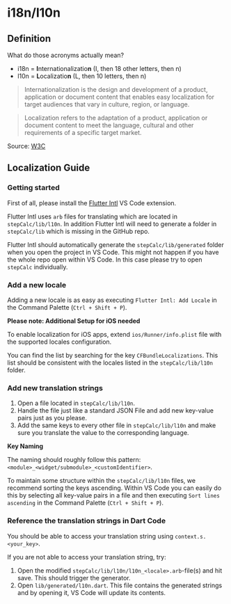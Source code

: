 # i18n/l10n

## Definition

What do those acronyms actually mean?

* i18n = **I**nternationalizatio**n** (I, then 18 other letters, then n)
* l10n = **L**ocalizatio**n** (L, then 10 letters, then n)

> Internationalization is the design and development of a product, application or document content that enables easy localization for target audiences that vary in culture, region, or language.

> Localization refers to the adaptation of a product, application or document content to meet the language, cultural and other requirements of a specific target market.

Source: [W3C](https://www.w3.org/International/questions/qa-i18n)

## Localization Guide

### Getting started

First of all, please install the [Flutter Intl](https://marketplace.visualstudio.com/items?itemName=localizely.flutter-intl) VS Code extension.

Flutter Intl uses `arb` files for translating which are located in `stepCalc/lib/l10n`. In addition Flutter Intl will need to generate a folder in `stepCalc/lib` which is missing in the GitHub repo.

Flutter Intl should automatically generate the `stepCalc/lib/generated` folder when you open the project in VS Code. This might not happen if you have the whole repo open within VS Code. In this case please try to open `stepCalc` individually.

### Add a new locale

Adding a new locale is as easy as executing `Flutter Intl: Add Locale` in the Command Palette (`Ctrl + Shift + P`).

**Please note: Additional Setup for iOS needed**

To enable localization for iOS apps, extend `ios/Runner/info.plist` file with the supported locales configuration.

You can find the list by searching for the key `CFBundleLocalizations`. This list should be consistent with the locales listed in the `stepCalc/lib/l10n` folder.

### Add new translation strings

1. Open a file located in `stepCalc/lib/l10n`.
2. Handle the file just like a standard JSON File and add new key-value pairs just as you please.
3. Add the same keys to every other file in `stepCalc/lib/l10n` and make sure you translate the value to the corresponding language.

**Key Naming**

The naming should roughly follow this pattern: `<module>_<widget/submodule>_<customIdentifier>`.

To maintain some structure within the `stepCalc/lib/l10n` files, we recommend sorting the keys ascending. Within VS Code you can easily do this by selecting all key-value pairs in a file and then executing `Sort lines ascending` in the Command Palette (`Ctrl + Shift + P`).

### Reference the translation strings in Dart Code

You should be able to access your translation string using `context.s.<your_key>`.

If you are not able to access your translation string, try:

1. Open the modified `stepCalc/lib/l10n/l10n_<locale>.arb`-file(s) and hit save. This should trigger the generator.
2. Open `lib/generated/l10n.dart`. This file contains the generated strings and by opening it, VS Code will update its contents.
